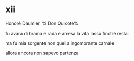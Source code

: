 # xii

Honoré Daumier, %
Don Quixote%

fu avara di brama
e rada e arresa
la vita lassù
finché restai

ma fu mia sorgente
non quella ingombrante
carnale

allora ancora non sapevo
partenza
